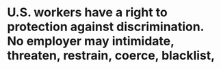 # U.S. workers have a right to protection against discrimination. No employer may intimidate, threaten, restrain, coerce, blacklist,